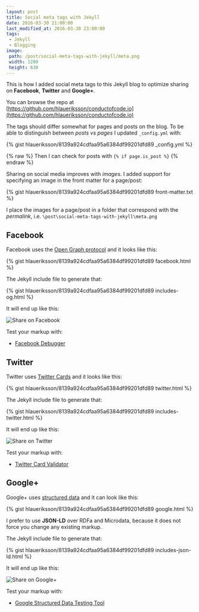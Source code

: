 ```yaml
---
layout: post
title: Social meta tags with Jekyll
date: 2016-03-30 21:00:00
last_modified_at: 2016-03-30 23:00:00
tags:
 - Jekyll
 - Blogging
image:
 path: /post/social-meta-tags-with-jekyll/meta.png
 width: 1200
 height: 630
---
```


This is how I added social meta tags to this Jekyll blog to optimize sharing on **Facebook**, **Twitter** and **Google+**.

You can browse the repo at [https://github.com/hlaueriksson/conductofcode.io](https://github.com/hlaueriksson/conductofcode.io)

The tags should differ somewhat for pages and posts on the blog. To be able to distinguish between *posts vs pages* I updated `_config.yml` with:

{% gist hlaueriksson/8139a924cdfaa95a6384df99201dfd89 _config.yml %}

{% raw %}
Then I can check for posts with `{% if page.is_post %}`
{% endraw %}

Sharing on social media improves with *images*. I added support for specifying an image in the front matter for a page/post:

{% gist hlaueriksson/8139a924cdfaa95a6384df99201dfd89 front-matter.txt %}

I place the images for a page/post in a folder that correspond with the *permalink*, i.e. `\post\social-meta-tags-with-jekyll\meta.png`

## Facebook

Facebook uses the [Open Graph protocol](http://ogp.me/) and it looks like this:

{% gist hlaueriksson/8139a924cdfaa95a6384df99201dfd89 facebook.html %}

The Jekyll include file to generate that:

{% gist hlaueriksson/8139a924cdfaa95a6384df99201dfd89 includes-og.html %}

It will end up like this:

![Share on Facebook](facebook.png)

Test your markup with:

- [Facebook Debugger](https://developers.facebook.com/tools/debug/)

## Twitter

Twitter uses [Twitter Cards](https://dev.twitter.com/cards/overview) and it looks like this:

{% gist hlaueriksson/8139a924cdfaa95a6384df99201dfd89 twitter.html %}

The Jekyll include file to generate that:

{% gist hlaueriksson/8139a924cdfaa95a6384df99201dfd89 includes-twitter.html %}

It will end up like this:

![Share on Twitter](twitter.png)

Test your markup with:

- [Twitter Card Validator](https://cards-dev.twitter.com/validator/)

## Google+

Google+ uses [structured data](http://schema.org/) and it can look like this:

{% gist hlaueriksson/8139a924cdfaa95a6384df99201dfd89 google.html %}

I prefer to use **JSON-LD** over RDFa and Microdata, because it does not force you change any existing markup.

The Jekyll include file to generate that:

{% gist hlaueriksson/8139a924cdfaa95a6384df99201dfd89 includes-json-ld.html %}

It will end up like this:

![Share on Google+](google.png)

Test your markup with:

- [Google Structured Data Testing Tool](https://developers.google.com/structured-data/testing-tool/)

<!-- The color of social is http://bada55.io/50c1a1 -->
